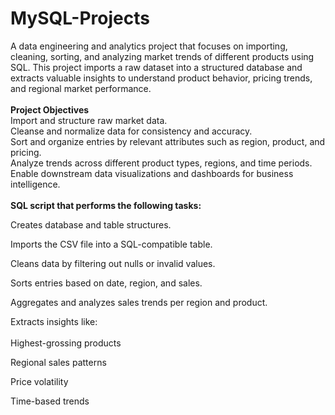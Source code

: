 # MySQL-Projects
A data engineering and analytics project that focuses on importing, cleaning, sorting, and analyzing market trends of different products using SQL. This project imports a raw dataset into a structured database and extracts valuable insights to understand product behavior, pricing trends, and regional market performance.
<br>
<br>
**Project Objectives** <br>
Import and structure raw market data.
<br>
Cleanse and normalize data for consistency and accuracy.
<br>
Sort and organize entries by relevant attributes such as region, product, and pricing.
<br>
Analyze trends across different product types, regions, and time periods.
<br>
Enable downstream data visualizations and dashboards for business intelligence.
<br>
<br>
**SQL script that performs the following tasks:**<br>

Creates database and table structures.<br>

Imports the CSV file into a SQL-compatible table.<br>

Cleans data by filtering out nulls or invalid values.<br>

Sorts entries based on date, region, and sales.<br>

Aggregates and analyzes sales trends per region and product.<br>

Extracts insights like:<br>
<br>
Highest-grossing products<br>

Regional sales patterns<br>

Price volatility

Time-based trends
